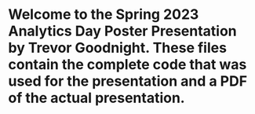 # Welcome to the Spring 2023 Analytics Day Poster Presentation by Trevor Goodnight. These files contain the complete code that was used for the presentation and a PDF of the actual presentation.
